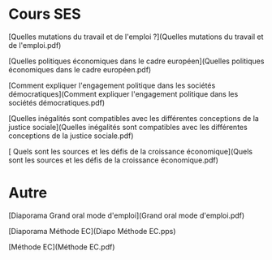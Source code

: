 # Cours SES

[Quelles mutations du travail et de l'emploi ?](Quelles mutations du travail et de l'emploi.pdf)

[Quelles politiques économiques dans le cadre européen](Quelles politiques économiques dans le cadre européen.pdf)

[Comment expliquer l'engagement politique dans les sociétés démocratiques](Comment expliquer l'engagement politique dans les sociétés démocratiques.pdf)

[Quelles inégalités sont compatibles avec les différentes conceptions de la justice sociale](Quelles inégalités sont compatibles avec les différentes conceptions de la justice sociale.pdf)

[
Quels sont les sources et les défis de la croissance économique](Quels sont les sources et les défis de la croissance économique.pdf)

# Autre

[Diaporama Grand oral mode d'emploi](Grand oral mode d'emploi.pdf)

[Diaporama Méthode EC](Diapo Méthode EC.pps)

[Méthode EC](Méthode EC.pdf)

